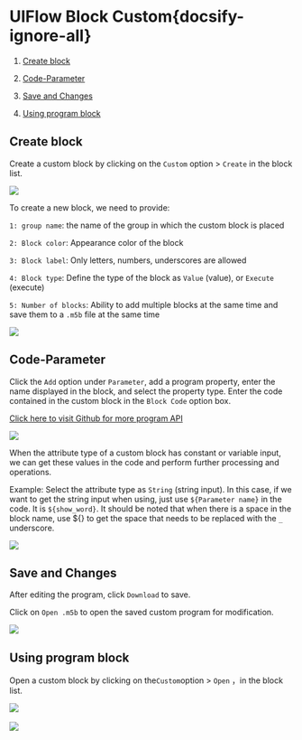 # UIFlow Block Custom{docsify-ignore-all}


1. [Create block](#Create-block)

2. [Code-Parameter](#Code-Parameter)

3. [Save and Changes](#Save-and-Changes)

4. [Using program block](#Using-program-block)


## Create block


Create a custom block by clicking on the `Custom` option > `Create` in the block list.

<img src="assets/img/related_documents/blockly_custom/custom_01.webp">

To create a new block, we need to provide:

`1: group name`: the name of the group in which the custom block is placed

`2: Block color`: Appearance color of the block

`3: Block label`: Only letters, numbers, underscores are allowed

`4: Block type`: Define the type of the block as `Value` (value), or `Execute` (execute)

`5: Number of blocks`: Ability to add multiple blocks at the same time and save them to a `.m5b` file at the same time

<img src="assets/img/related_documents/blockly_custom/custom_02.webp">



## Code-Parameter


Click the `Add` option under `Parameter`, add a program property, enter the name displayed in the block, and select the property type. Enter the code contained in the custom block in the `Block Code` option box.

[Click here to visit Github for more program API](https://github.com/m5stack/UIFlow-Code/wiki)

<img src="assets/img/related_documents/blockly_custom/custom_03.webp">

When the attribute type of a custom block has constant or variable input, we can get these values in the code and perform further processing and operations.

Example: Select the attribute type as `String` (string input). In this case, if we want to get the string input when using, just use `${Parameter name}` in the code. It is `${show_word}`. It should be noted that when there is a space in the block name, use ${} to get the space that needs to be replaced with the `_` underscore.

<img src="assets/img/related_documents/blockly_custom/custom_04.webp">

## Save and Changes

After editing the program, click `Download` to save.

Click on `Open .m5b` to open the saved custom program for modification.

<img src="assets/img/related_documents/blockly_custom/custom_05.webp">


## Using program block

Open a custom block by clicking on the`Custom`option > `Open` ，in the block list.

<img src="assets/img/related_documents/blockly_custom/custom_06.webp">
<br></br>
<img src="assets/img/related_documents/blockly_custom/custom_07.webp">